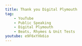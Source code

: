 ```yaml
---
title: Thank you Digital Plymouth
tag:
    - YouTube
    - Public Speaking
    - Digital Plymouth
    - Beats, Rhymes & Unit Tests
youtube: e9F6xYXk6io
---
```

